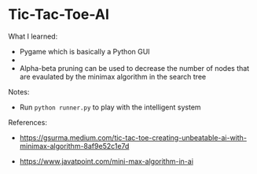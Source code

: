 # Tic-Tac-Toe-AI

What I learned:

- Pygame which is basically a Python GUI
- 
- Alpha-beta pruning can be used to decrease the number of nodes that are evaulated by the minimax algorithm in the search tree

Notes:

- Run ```python runner.py``` to play with the intelligent system

References:

- https://gsurma.medium.com/tic-tac-toe-creating-unbeatable-ai-with-minimax-algorithm-8af9e52c1e7d

- https://www.javatpoint.com/mini-max-algorithm-in-ai
